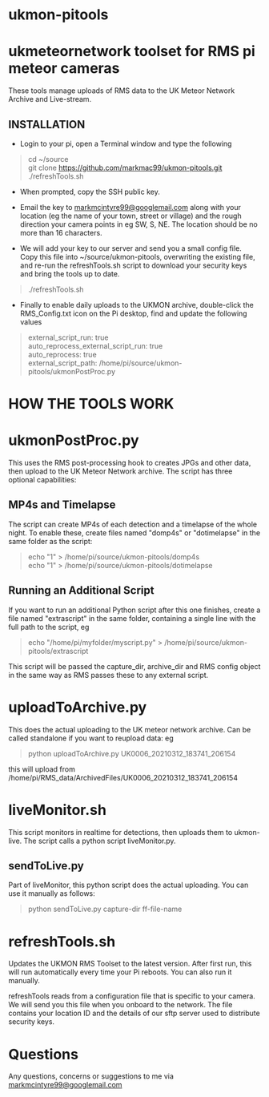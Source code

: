 # ukmon-pitools
ukmeteornetwork toolset for RMS pi meteor cameras
=================================================
These tools manage uploads of RMS data to the UK Meteor Network Archive and Live-stream.

INSTALLATION
------------
* Login to your pi, open a Terminal window and type the following
> cd ~/source  
> git clone https://github.com/markmac99/ukmon-pitools.git  
> ./refreshTools.sh

* When prompted, copy the SSH public key. 

* Email the key to markmcintyre99@googlemail.com along with your location (eg the name of your town, street or village) and the rough direction your camera points in eg SW, S, NE. The location should be no more than 16 characters. 

* We will add your key to our server and send you a small config file.  Copy this file into ~/source/ukmon-pitools, overwriting the existing file, and re-run the refreshTools.sh script to download your security keys and bring the tools up to date. 
> ./refreshTools.sh

* Finally to enable daily uploads to the UKMON archive, double-click the RMS_Config.txt icon on the Pi desktop, find and update the following values
> external_script_run: true  
> auto_reprocess_external_script_run: true  
> auto_reprocess: true  
> external_script_path: /home/pi/source/ukmon-pitools/ukmonPostProc.py  



HOW THE TOOLS WORK
==================
ukmonPostProc.py
================
This uses the RMS post-processing hook to creates JPGs and other data, then upload to the UK Meteor Network archive. The script has three optional capabilities: 


MP4s and Timelapse
------------------
The script can  create MP4s of each detection and a timelapse of the  whole night. 
To enable these, create files named "domp4s" or "dotimelapse" in the same folder as the script:  
> echo "1" > /home/pi/source/ukmon-pitools/domp4s  
> echo "1" > /home/pi/source/ukmon-pitools/dotimelapse  

Running an Additional Script
----------------------------
If you want to run an additional Python script after this one finishes, create a file named "extrascript" 
in the same folder, containing a single line with the full path to the script, eg
> echo "/home/pi/myfolder/myscript.py" > /home/pi/source/ukmon-pitools/extrascript  

This script will be passed the capture_dir, archive_dir and RMS config object in the same way as RMS
passes these to any external script. 

uploadToArchive.py
==================
This does the actual  uploading to the UK meteor network archive. Can be called standalone if you want to reupload data:
eg  
> python uploadToArchive.py UK0006_20210312_183741_206154  

this will upload from /home/pi/RMS_data/ArchivedFiles/UK0006_20210312_183741_206154

liveMonitor.sh
==============
This script monitors in realtime for detections, then uploads them to ukmon-live. The script calls a 
python script liveMonitor.py. 

sendToLive.py
-------------
Part of liveMonitor, this python script does the actual uploading. You can use it manually as follows:  
> python sendToLive.py capture-dir ff-file-name 

refreshTools.sh
===============
Updates the UKMON RMS Toolset to the latest version. After first run, this will run automatically
every time your Pi reboots. You can also run it manually. 

refreshTools reads from a configuration file that is specific to your camera. We will send
you this file when you onboard to the network. The file contains your location ID and the
details of our sftp server used to distribute security keys. 

Questions
=========
Any questions, concerns or suggestions to me via markmcintyre99@googlemail.com  